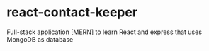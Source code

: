 # react-contact-keeper
Full-stack application [MERN] to learn React and express that uses MongoDB as database
